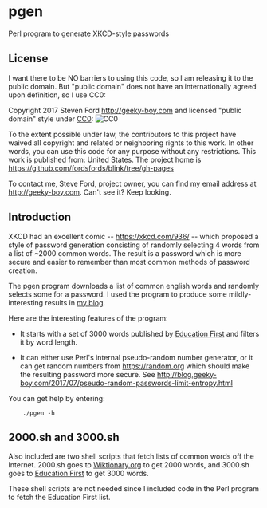# pgen
Perl program to generate XKCD-style passwords

## License

I want there to be NO barriers to using this code, so I am releasing it to the public domain.  But "public domain" does not have an internationally agreed upon definition, so I use CC0:

Copyright 2017 Steven Ford http://geeky-boy.com and licensed
"public domain" style under
[CC0](http://creativecommons.org/publicdomain/zero/1.0/): 
![CC0](https://licensebuttons.net/p/zero/1.0/88x31.png "CC0")

To the extent possible under law, the contributors to this project have
waived all copyright and related or neighboring rights to this work.
In other words, you can use this code for any purpose without any
restrictions.  This work is published from: United States.  The project home
is https://github.com/fordsfords/blink/tree/gh-pages

To contact me, Steve Ford, project owner, you can find my email address
at http://geeky-boy.com.  Can't see it?  Keep looking.

## Introduction

XKCD had an excellent comic -- https://xkcd.com/936/ -- which proposed a style of password generation consisting of randomly selecting 4 words from a list of ~2000 common words.  The result is a password which is more secure and easier to remember than most common methods of password creation.

The pgen program downloads a list of common english words and randomly selects some for a password.  I used the program to produce some mildly-interesting results in [my blog](http://blog.geeky-boy.com/2017/07/i-got-to-thinking-about-passwords-again.html).

Here are the interesting features of the program:

* It starts with a set of 3000 words published by [Education First](http://www.ef.edu/english-resources/english-vocabulary/top-3000-words/) and filters it by word length.

* It can either use Perl's internal pseudo-random number generator, or it can get random numbers from https://random.org which should make the resulting password more secure.  See http://blog.geeky-boy.com/2017/07/pseudo-random-passwords-limit-entropy.html

You can get help by entering:

        ./pgen -h

## 2000.sh and 3000.sh

Also included are two shell scripts that fetch lists of common words off the Internet.  2000.sh goes to [Wiktionary.org](https://en.wiktionary.org/wiki/Wiktionary:Frequency_lists/Contemporary_fiction) to get 2000 words, and 3000.sh goes to [Education First](http://www.ef.edu/english-resources/english-vocabulary/top-3000-words/) to get 3000 words.

These shell scripts are not needed since I included code in the Perl program to fetch the Education First list.
